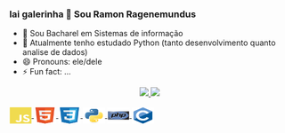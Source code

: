 ### Iai galerinha 👋 Sou Ramon Ragenemundus 

- 🔭 Sou Bacharel em Sistemas de informação 
- 🌱 Atualmente tenho estudado Python (tanto desenvolvimento  quanto analise de dados)
- 😄 Pronouns: ele/dele
- ⚡ Fun fact: ...

<div align="center">
  <a href="https://github.com/Ragenemundus">
  <img height="170em" src="https://github-readme-stats.vercel.app/api?username=Ragenemundus&show_icons=true&theme=merko&include_all_commits=true&count_private=true"/>
  <img height="170em" src="https://github-readme-stats.vercel.app/api/top-langs/?username=Ragenemundus&layout=compact&langs_count=7&theme=merko"/>
</div>
 <div style="display: inline_block"><br>
  <img align="center" alt="Rafa-Js" height="30" width="40" src="https://raw.githubusercontent.com/devicons/devicon/master/icons/javascript/javascript-plain.svg"> 
  
  <img align="center" alt="Ramon-HTML" height="30" width="40" src="https://raw.githubusercontent.com/devicons/devicon/master/icons/html5/html5-original.svg">
  <img align="center" alt="Ramon-CSS" height="30" width="40" src="https://raw.githubusercontent.com/devicons/devicon/master/icons/css3/css3-original.svg">
  <img align="center" alt="Ramon-Python" height="30" width="40" src="https://raw.githubusercontent.com/devicons/devicon/master/icons/python/python-original.svg">
  <img align="center" alt="Ramon-PHP" height="30" width="40" src="https://raw.githubusercontent.com/devicons/devicon/master/icons/php/php-original.svg">
  <img align="center" alt="Ramon-C" height="30" width="40" src="https://raw.githubusercontent.com/devicons/devicon/master/icons/c/c-original.svg">
 
 
 
</div>

